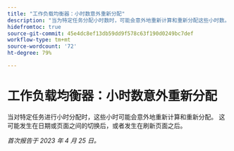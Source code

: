 ```yaml
---
title: "工作负载均衡器：小时数意外重新分配"
description: "当为特定任务分配小时数时，可能会意外地重新计算和重新分配这些小时数。这可能发生在日期或页面之间的切换后，或者发生在刷新页面之后。"
hidefromtoc: true
source-git-commit: 45e4dc8ef13db59dd9f578c63f190d0249bc7def
workflow-type: tm+mt
source-wordcount: '72'
ht-degree: 79%

---
```



# 工作负载均衡器：小时数意外重新分配

当对特定任务进行小时分配时，这些小时可能会意外地重新计算和重新分配。 这可能发生在日期或页面之间的切换后，或者发生在刷新页面之后。

_首次报告于 2023 年 4 月 25 日。_

